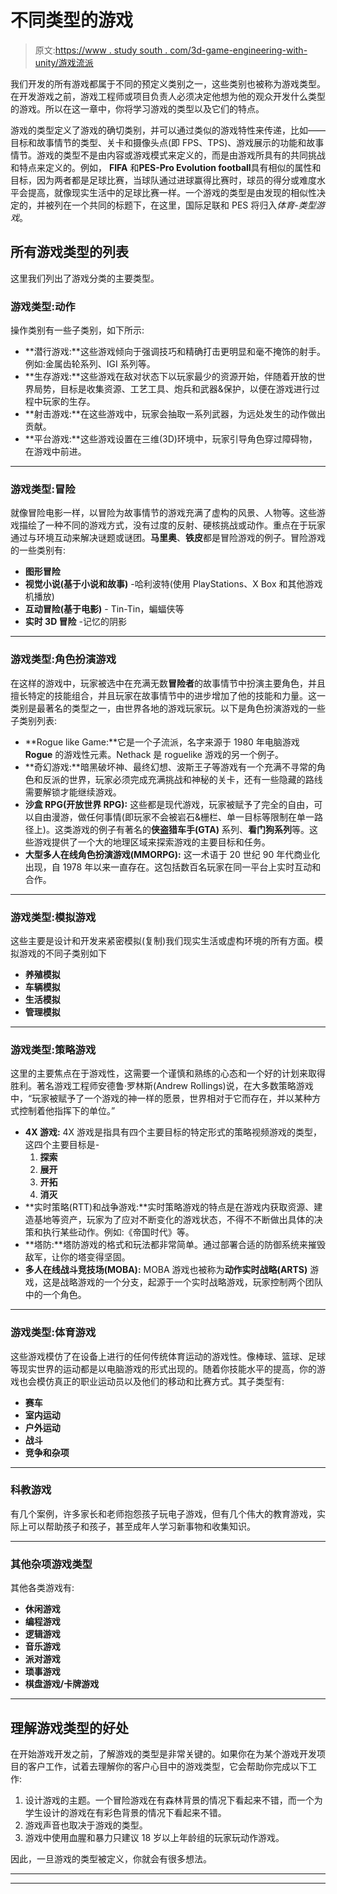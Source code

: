 # 不同类型的游戏

> 原文:[https://www . study south . com/3d-game-engineering-with-unity/游戏流派](https://www.studytonight.com/3d-game-engineering-with-unity/genres-of-game)

我们开发的所有游戏都属于不同的预定义类别之一，这些类别也被称为游戏类型。在开发游戏之前，游戏工程师或项目负责人必须决定他想为他的观众开发什么类型的游戏。所以在这一章中，你将学习游戏的类型以及它们的特点。

游戏的类型定义了游戏的确切类别，并可以通过类似的游戏特性来传递，比如——目标和故事情节的类型、关卡和摄像头点(即 FPS、TPS)、游戏展示的功能和故事情节。游戏的类型不是由内容或游戏模式来定义的，而是由游戏所具有的共同挑战和特点来定义的。例如， **FIFA** 和**PES-Pro Evolution football**具有相似的属性和目标，因为两者都是足球比赛，当球队通过进球赢得比赛时，球员的得分或难度水平会提高，就像现实生活中的足球比赛一样。一个游戏的类型是由发现的相似性决定的，并被列在一个共同的标题下，在这里，国际足联和 PES 将归入*体育-类型游戏*。

## 所有游戏类型的列表

这里我们列出了游戏分类的主要类型。

### 游戏类型:动作

操作类别有一些子类别，如下所示:

*   **潜行游戏:**这些游戏倾向于强调技巧和精确打击更明显和毫不掩饰的射手。例如:金属齿轮系列、IGI 系列等。
*   **生存游戏:**这些游戏在敌对状态下以玩家最少的资源开始，伴随着开放的世界局势，目标是收集资源、工艺工具、炮兵和武器&保护，以便在游戏进行过程中玩家的生存。
*   **射击游戏:**在这些游戏中，玩家会抽取一系列武器，为远处发生的动作做出贡献。
*   **平台游戏:**这些游戏设置在三维(3D)环境中，玩家引导角色穿过障碍物，在游戏中前进。

* * *

### 游戏类型:冒险

就像冒险电影一样，以冒险为故事情节的游戏充满了虚构的风景、人物等。这些游戏描绘了一种不同的游戏方式，没有过度的反射、硬核挑战或动作。重点在于玩家通过与环境互动来解决谜题或谜团。**马里奥**、**铁皮**都是冒险游戏的例子。冒险游戏的一些类别有:

*   **图形冒险**
*   **视觉小说(基于小说和故事)** -哈利波特(使用 PlayStations、X Box 和其他游戏机播放)
*   **互动冒险(基于电影)** - Tin-Tin，蝙蝠侠等
*   **实时 3D 冒险** -记忆的阴影

* * *

### 游戏类型:角色扮演游戏

在这样的游戏中，玩家被选中在充满无数**冒险者**的故事情节中扮演主要角色，并且擅长特定的技能组合，并且玩家在故事情节中的进步增加了他的技能和力量。这一类别是最著名的类型之一，由世界各地的游戏玩家玩。以下是角色扮演游戏的一些子类别列表:

*   **Rogue like Game:**它是一个子流派，名字来源于 1980 年电脑游戏 **Rogue** 的游戏性元素。Nethack 是 roguelike 游戏的另一个例子。
*   **奇幻游戏:**暗黑破坏神、最终幻想、波斯王子等游戏有一个充满不寻常的角色和反派的世界，玩家必须完成充满挑战和神秘的关卡，还有一些隐藏的路线需要解锁才能继续游戏。
*   **沙盒 RPG(开放世界 RPG):** 这些都是现代游戏，玩家被赋予了完全的自由，可以自由漫游，做任何事情(即玩家不会被岩石&栅栏、单一目标等限制在单一路径上)。这类游戏的例子有著名的**侠盗猎车手(GTA)** 系列、**看门狗系列**等。这些游戏提供了一个大的地理区域来探索游戏的主要目标和任务。
*   **大型多人在线角色扮演游戏(MMORPG):** 这一术语于 20 世纪 90 年代商业化出现，自 1978 年以来一直存在。这包括数百名玩家在同一平台上实时互动和合作。

* * *

### 游戏类型:模拟游戏

这些主要是设计和开发来紧密模拟(复制)我们现实生活或虚构环境的所有方面。模拟游戏的不同子类别如下

*   **养殖模拟**
*   **车辆模拟**
*   **生活模拟**
*   **管理模拟**

* * *

### 游戏类型:策略游戏

这里的主要焦点在于游戏性，这需要一个谨慎和熟练的心态和一个好的计划来取得胜利。著名游戏工程师安德鲁·罗林斯(Andrew Rollings)说，在大多数策略游戏中，“玩家被赋予了一个游戏的神一样的愿景，世界相对于它而存在，并以某种方式控制着他指挥下的单位。”

*   **4X 游戏:** 4X 游戏是指具有四个主要目标的特定形式的策略视频游戏的类型，这四个主要目标是-
    1.  **探索**
    2.  **展开**
    3.  **开拓**
    4.  **消灭**
*   **实时策略(RTT)和战争游戏:**实时策略游戏的特点是在游戏内获取资源、建造基地等资产，玩家为了应对不断变化的游戏状态，不得不不断做出具体的决策和执行某些动作。例如:《帝国时代》等。
*   **塔防:**塔防游戏的格式和玩法都非常简单。通过部署合适的防御系统来摧毁敌军，让你的塔变得坚固。
*   **多人在线战斗竞技场(MOBA):** MOBA 游戏也被称为**动作实时战略(ARTS)** 游戏，这是战略游戏的一个分支，起源于一个实时战略游戏，玩家控制两个团队中的一个角色。

* * *

### 游戏类型:体育游戏

这些游戏模仿了在设备上进行的任何传统体育运动的游戏性。像棒球、篮球、足球等现实世界的运动都是以电脑游戏的形式出现的。随着你技能水平的提高，你的游戏也会模仿真正的职业运动员以及他们的移动和比赛方式。其子类型有:

*   **赛车**
*   **室内运动**
*   **户外运动**
*   **战斗**
*   **竞争和杂项**

* * *

### 科教游戏

有几个案例，许多家长和老师抱怨孩子玩电子游戏，但有几个伟大的教育游戏，实际上可以帮助孩子和孩子，甚至成年人学习新事物和收集知识。

* * *

### 其他杂项游戏类型

其他各类游戏有:

*   **休闲游戏**
*   **编程游戏**
*   **逻辑游戏**
*   **音乐游戏**
*   **派对游戏**
*   **琐事游戏**
*   **棋盘游戏/卡牌游戏**

* * *

## 理解游戏类型的好处

在开始游戏开发之前，了解游戏的类型是非常关键的。如果你在为某个游戏开发项目的客户工作，试着去理解你的客户心目中的游戏类型，它会帮助你完成以下工作:

1.  设计游戏的主题。一个冒险游戏在有森林背景的情况下看起来不错，而一个为学生设计的游戏在有彩色背景的情况下看起来不错。
2.  游戏声音也取决于游戏的类型。
3.  游戏中使用血腥和暴力只建议 18 岁以上年龄组的玩家玩动作游戏。

因此，一旦游戏的类型被定义，你就会有很多想法。

* * *

* * *